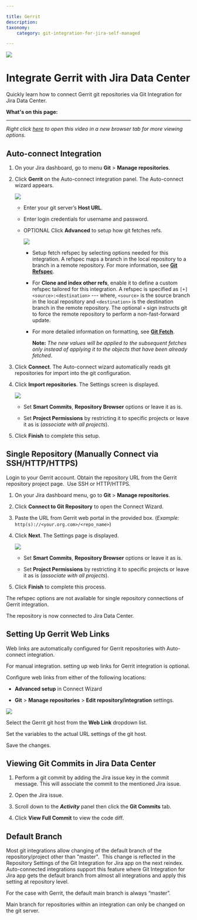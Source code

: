 ```yaml
---

title: Gerrit
description:
taxonomy:
    category: git-integration-for-jira-self-managed

---
```

![](https://bigbrassband.atlassian.net/wiki/download/thumbnails/91979855/gerrit-banner-logo.png?version=1&modificationDate=1591009190980&cacheVersion=1&api=v2&width=272&height=112)

# Integrate Gerrit with Jira Data Center

Quickly learn how to connect Gerrit git repositories via Git Integration for Jira Data Center.

**What's on this page:**

* * *

_Right click_ [_here_](https://bigbrassband.wistia.com/medias/rknbc3ty4e) _to open this video in a new browser tab for more viewing options._

## Auto-connect Integration

1.  On your Jira dashboard, go to menu **Git** > **Manage repositories**.

2.  Click **Gerrit** on the Auto-connect integration panel. The Auto-connect wizard appears.

    ![](https://bigbrassband.atlassian.net/wiki/download/thumbnails/91979855/jira-server-gerrit-auto-connect-wiz-login(c).png?version=1&modificationDate=1591009191460&cacheVersion=1&api=v2&width=646&height=449)
    *   Enter your git server’s **Host URL**.

    *   Enter login credentials for username and password.

    *   OPTIONAL Click **Advanced** to setup how git fetches refs.

        ![](https://bigbrassband.atlassian.net/wiki/download/thumbnails/91979855/jira-server-gerrit-auto-connect-advanced(c).png?version=1&modificationDate=1591009191907&cacheVersion=1&api=v2&width=510&height=225)
        *   Setup fetch refspec by selecting options needed for this integration. A refspec maps a branch in the local repository to a branch in a remote repository. For more information, see [**Git Refspec**](https://git-scm.com/book/en/v2/Git-Internals-The-Refspec).

        *   For **Clone and index other refs**, enable it to define a custom refspec tailored for this integration. A refspec is specified as `[+]<source>:<destination>` --- where, `<source>` is the source branch in the local repository and `<destination>` is the destination branch in the remote repository. The optional `+` sign instructs git to force the remote repository to perform a non-fast-forward update.

        *   For more detailed information on formatting, see [**Git Fetch**](https://git-scm.com/docs/git-fetch).

            **Note:** _The new values will be applied to the subsequent fetches only instead of applying it to the objects that have been already fetched_.

3.  Click **Connect**. The Auto-connect wizard automatically reads git repositories for import into the git configuration.

4.  Click **Import repositories**. The Settings screen is displayed.

    ![](https://bigbrassband.atlassian.net/wiki/download/attachments/91979855/gerrit-git-server-autoconnect-settings-dlg(c).png?version=2&modificationDate=1591009193074&cacheVersion=1&api=v2)
    *   Set **Smart Commits**, **Repository Browser** options or leave it as is.

    *   Set **Project Permissions** by restricting it to specific projects or leave it as is (_associate with all projects_).

5.  Click **Finish** to complete this setup.


## Single Repository (Manually Connect via SSH/HTTP/HTTPS)

Login to your Gerrit account. Obtain the repository URL from the Gerrit repository project page.  Use SSH or HTTP/HTTPS.

1.  On your Jira dashboard menu, go to **Git** > **Manage repositories**.

2.  Click **Connect to Git Repository** to open the Connect Wizard.

3.  Paste the URL from Gerrit web portal in the provided box. (_Example:_ `http(s)://<your.org.com>/<repo_name>`)

4.  Click **Next**. The Settings page is displayed.

    ![](https://bigbrassband.atlassian.net/wiki/download/attachments/91979855/gerrit-git-server-autoconnect-settings-dlg(c).png?version=2&modificationDate=1591009193074&cacheVersion=1&api=v2)
    *   Set **Smart Commits**, **Repository Browser** options or leave it as is.

    *   Set **Project Permissions** by restricting it to specific projects or leave it as is (_associate with all projects_).

5.  Click **Finish** to complete this process. 


The refspec options are not available for single repository connections of Gerrit integration.

The repository is now connected to Jira Data Center.

## Setting Up Gerrit Web Links

Web links are automatically configured for Gerrit repositories with Auto-connect integration.

For manual integration. setting up web links for Gerrit integration is optional.

Configure web links from either of the following locations:

*   **Advanced setup** in Connect Wizard

*   **Git** > **Manage repositories** > **Edit repository/integration** settings.


![](https://bigbrassband.atlassian.net/wiki/download/thumbnails/91979855/gerrit-web-linking-sample.png?version=1&modificationDate=1591009193560&cacheVersion=1&api=v2&width=680&height=356)

Select the Gerrit git host from the **Web Link** dropdown list.

Set the variables to the actual URL settings of the git host.

Save the changes.

## Viewing Git Commits in Jira Data Center

1.  Perform a git commit by adding the Jira issue key in the commit message. This will associate the commit to the mentioned Jira issue.

2.  Open the Jira issue.

3.  Scroll down to the _**Activity**_ panel then click the **Git Commits** tab.

4.  Click **View Full Commit** to view the code diff.


## Default Branch

Most git integrations allow changing of the default branch of the repository/project other than "master".  This change is reflected in the  Repository Settings of the Git Integration for Jira app on the next reindex.  Auto-connected integrations support this feature where Git Integration for Jira app gets the default branch from almost all integrations and apply this setting at repository level.

For the case with Gerrit, the default main branch is always “master”.

Main branch for repositories within an integration can only be changed on the git server.